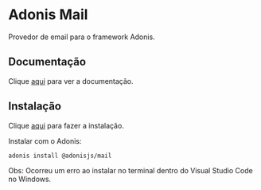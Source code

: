 # Adonis Mail

Provedor de email para o framework Adonis.

## Documentação

Clique [aqui](https://github.com/adonisjs/adonis-mail) para ver a documentação.

## Instalação

Clique [aqui](https://www.npmjs.com/package/@adonisjs/mail) para fazer a instalação.

Instalar com o Adonis:

```
adonis install @adonisjs/mail
```

Obs: Ocorreu um erro ao instalar no terminal dentro do Visual Studio Code no Windows.